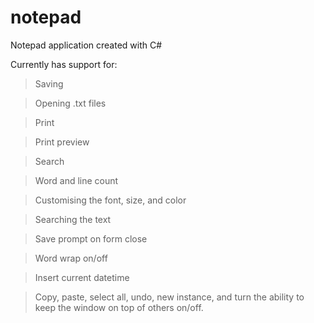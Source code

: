 # notepad
Notepad application created with C#


Currently has support for:
> Saving

> Opening .txt files

> Print

> Print preview

> Search

> Word and line count

> Customising the font, size, and color

> Searching the text

> Save prompt on form close

> Word wrap on/off

> Insert current datetime

> Copy, paste, select all, undo, new instance, and turn the ability to keep the window on top of others on/off.
